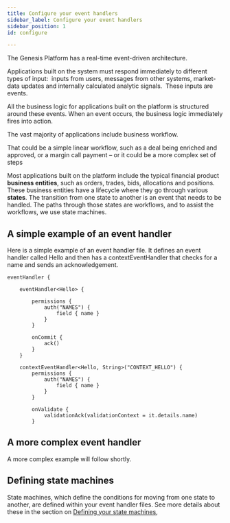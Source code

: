 ```yaml
---
title: Configure your event handlers
sidebar_label: Configure your event handlers
sidebar_position: 1
id: configure

---
```

The Genesis Platform has a real-time event-driven architecture.

Applications built on the system must respond immediately to different types of input:  inputs from users, messages from other systems, market-data updates and internally calculated analytic signals.  These inputs are events.

All the business logic for applications built on the platform is structured around these events. When an event occurs, the business logic immediately fires into action.

The vast majority of applications include business workflow.

That could be a simple linear workflow, such as a deal being enriched and approved, or a margin call payment – or it could be a more complex set of steps

Most applications built on the platform include the typical financial product **business entities**, such as orders, trades, bids, allocations and positions. These business entities have a lifecycle where they go through various **states**. The transition from one state to another is an event that needs to be handled. The paths through those states are workflows, and to assist the workflows, we use state machines.

## A simple example of an event handler

Here is a simple example of an event handler file. It defines an event handler called Hello and then has a contextEventHandler that checks for a name and sends an acknowledgement.

    eventHandler {
    
        eventHandler<Hello> {
    
            permissions {
                auth("NAMES") {
                    field { name }
                }
            }
    
            onCommit {
                ack()
            }
        }
    
        contextEventHandler<Hello, String>("CONTEXT_HELLO") {
            permissions {
                auth("NAMES") {
                    field { name }
                }
            }
    
            onValidate {
                validationAck(validationContext = it.details.name)
            }

## A more complex event handler

A more complex example will follow shortly.

## Defining state machines

State machines, which define the conditions for moving from one state to another, are defined within your event handler files. See more details  about these in the section on [Defining your state machines](/server/state-machine/),